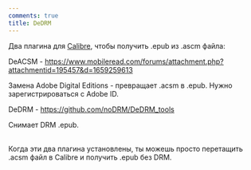 ```yaml
---
comments: true
title: DeDRM
---
```


Два плагина для [Calibre](https://download.calibre-ebook.com/4.23.0/), чтобы получить .epub из .ascm файла:

DeACSM - <https://www.mobileread.com/forums/attachment.php?attachmentid=195457&d=1659259613>

Замена Adobe Digital Editions - превращает .acsm в .epub. Нужно зарегистрироваться с Adobe ID.

DeDRM - <https://github.com/noDRM/DeDRM_tools>

Снимает DRM .epub.
<br><br>

Когда эти два плагина установлены, ты можешь просто перетащить .acsm файл в Calibre и получить .epub без DRM.
